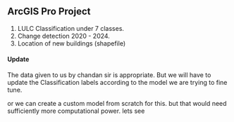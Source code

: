 ## ArcGIS Pro Project

1. LULC Classification under 7 classes.
2. Change detection 2020 - 2024.
3. Location of new buildings (shapefile)

#### Update
The data given to us by chandan sir is appropriate. But we will have to update the Classification labels according to the model we are trying to fine tune.

or we can create a custom model from scratch for this. but that would need sufficiently more computational power. lets see